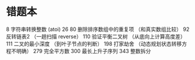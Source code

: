 # 错题本
8 字符串转换整数 (atoi) 
26 80 删除排序数组中的重复项 （和真实数组比较）
92 反转链表2 （一趟扫描 reverse）
110 验证平衡二叉树 （从底向上计算高度差）
111 二叉的最小深度 （到叶子节点的判断）
198 打家劫舍 （动态规划状态转移方程不明确）
279 完全平方数 
300 最长上升子序列
343 整数拆分
